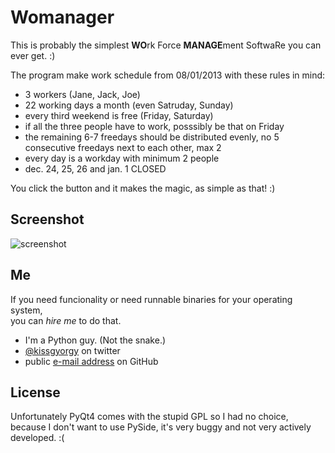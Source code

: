 # Womanager

This is probably the simplest **WO**rk Force **MANAGE**ment SoftwaRe you can ever get. :)

The program make work schedule from 08/01/2013 with these rules in mind:

- 3 workers (Jane, Jack, Joe)
- 22 working days a month (even Satruday, Sunday)
- every third weekend is free (Friday, Saturday)
- if all the three people have to work, posssibly be that on Friday
- the remaining 6-7 freedays should be distributed evenly,
  no 5 consecutive freedays next to each other, max 2
- every day is a workday with minimum 2 people
- dec. 24, 25, 26 and jan. 1 CLOSED

You click the button and it makes the magic, as simple as that! :)
    
## Screenshot

![screenshot](https://d1zjcuqflbd5k.cloudfront.net/previews/R1zc.preview_small.png?Expires=1457908383&Signature=UMA8yMm~gJV3vRoHLMFzVI2NHnT7i0qdGPcRV6tAy6rL324OU0Fv1tePZ2LT3uUS86RU3bY04MTBFM6pQNnXnew6lAtlDGJLCJUpqtQjSfmzCZd2xu5wXA42WjjCuNmYm~KHKqQGJ30WJWw8GPiEdH3H0Xx9Z0MwqVQrt8ZpTrw_&Key-Pair-Id=APKAJTEIOJM3LSMN33SA)

## Me
If you need funcionality or need runnable binaries for your operating system,  
you can _hire me_ to do that.

* I'm a Python guy. (Not the snake.)
* [@kissgyorgy](https://twitter.com/kissgyorgy) on twitter  
* public [e-mail address](https://github.com/kissgyorgy) on GitHub



## License

Unfortunately PyQt4 comes with the stupid GPL so I had no choice, because I don't want to use PySide, it's very buggy and not very actively developed. :(
